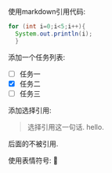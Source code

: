 使用markdown引用代码:
```java
for (int i=0;i<5;i++){
  System.out.println(i);
  }
```

添加一个任务列表:
- [ ] 任务一
- [x] 任务二
- [ ] 任务三

添加选择引用:
> 选择引用这一句话.
> hello.

后面的不被引用.

使用表情符号:
:eyes:
